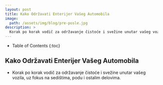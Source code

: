 ```yaml
---
layout: post
title: Kako Održavati Enterijer Vašeg Automobila
image: 
  path: /assets/img/blog/pre-posle.jpg
description: >
  Korak po korak vodič za održavanje čistoće i svežine unutar vašeg vozila, uz fokus na sedištima, podu i ostalim delovima.
---
```



- Table of Contents
{:toc}

## Kako Održavati Enterijer Vašeg Automobila

- Korak po korak vodič za održavanje čistoće i svežine unutar vašeg vozila, uz fokus na sedištima, podu i ostalim delovima.


